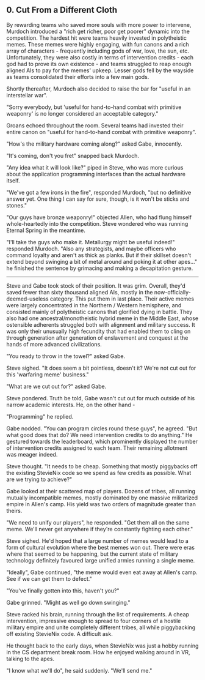 ## 0. Cut From a Different Cloth

By rewarding teams who saved more souls with more power to intervene, Murdoch introduced a "rich get richer, poor get poorer" dynamic into the competition. The hardest hit were teams heavily invested in polytheistic memes. These memes were highly engaging, with fun canons and a rich array of characters - frequently including gods of war, love, the sun, etc. Unfortunately, they were also costly in terms of intervention credits - each god had to prove its own existence - and teams struggled to reap enough aligned AIs to pay for the memes' upkeep. Lesser gods fell by the wayside as teams consolidated their efforts into a few main gods.

Shortly thereafter, Murdoch also decided to raise the bar for "useful in an interstellar war".

"Sorry everybody, but 'useful for hand-to-hand combat with primitive weaponry' is no longer considered an acceptable category."

Groans echoed throughout the room. Several teams had invested their entire canon on "useful for hand-to-hand combat with primitive weaponry".

"How's the military hardware coming along?" asked Gabe, innocently.

"It's coming, don't you fret" snapped back Murdoch.

"Any idea what it will look like?" piped in Steve, who was more curious about the application programming interfaces than the actual hardware itself.

"We've got a few irons in the fire", responded Murdoch, "but no definitive answer yet. One thing I can say for sure, though, is it won't be sticks and stones."

"Our guys have bronze weaponry!" objected Allen, who had flung himself whole-heartedly into the competition. Steve wondered who was running Eternal Spring in the meantime.

"I'll take the guys who make it. Metallurgy might be useful indeed!" responded Murdoch. "Also any strategists, and maybe officers who command loyalty and aren't as thick as planks. But if their skillset doesn't extend beyond swinging a bit of metal around and poking it at other apes..." he finished the sentence by grimacing and making a decapitation gesture.

---

Steve and Gabe took stock of their position. It was grim. Overall, they'd saved fewer than sixty thousand aligned AIs, mostly in the now-officially-deemed-useless category. This put them in last place. Their active memes were largely concentrated in the Northern / Western hemisphere, and consisted mainly of polytheistic canons that glorified dying in battle. They also had one ancestral/monotheistic hybrid meme in the Middle East, whose ostensible adherents struggled both with alignment and military success. It was only their unusually high fecundity that had enabled them to cling on through generation after generation of enslavement and conquest at the hands of more advanced civilizations.

"You ready to throw in the towel?" asked Gabe.

Steve sighed. "It does seem a bit pointless, doesn't it? We're not cut out for this 'warfaring meme' business."

"What are we cut out for?" asked Gabe.

Steve pondered. Truth be told, Gabe wasn't cut out for much outside of his narrow academic interests. He, on the other hand -

"Programming" he replied.

Gabe nodded. "You can program circles round these guys", he agreed. "But what good does that do? We need intervention credits to do anything." He gestured towards the leaderboard, which prominently displayed the number of intervention credits assigned to each team. Their remaining allotment was meager indeed.

Steve thought. "It needs to be cheap. Something that mostly piggybacks off the existing StevieNix code so we spend as few credits as possible. What are we trying to achieve?"

Gabe looked at their scattered map of players. Dozens of tribes, all running mutually incompatible memes, mostly dominated by one massive militarized empire in Allen's camp. His yield was two orders of magnitude greater than theirs.

"We need to unify our players", he responded. "Get them all on the same meme. We'll never get anywhere if they're constantly fighting each other."

Steve sighed. He'd hoped that a large number of memes would lead to a form of cultural evolution where the best memes won out. There were eras where that seemed to be happening, but the current state of military technology definitely favoured large unified armies running a single meme.

"Ideally", Gabe continued, "the meme would even eat away at Allen's camp. See if we can get them to defect."

"You've finally gotten into this, haven't you?"

Gabe grinned. "Might as well go down swinging."

Steve racked his brain, running through the list of requirements. A cheap intervention, impressive enough to spread to four corners of a hostile military empire and unite completely different tribes, all while piggybacking off existing StevieNix code. A difficult ask.

He thought back to the early days, when StevieNix was just a hobby running in the CS department break room. How he enjoyed walking around in VR, talking to the apes.

"I know what we'll do", he said suddenly. "We'll send me."
